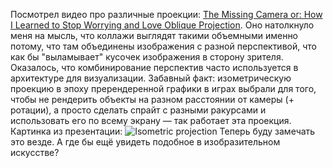 ---
---
Посмотрел видео про различные проекции: [The Missing Camera or: How I Learned to Stop Worrying and Love Oblique Projection](https://youtu.be/0ajNqoIr9Fc). Оно натолкнуло меня на мысль, что коллажи выглядят такими объемными именно потому, что там объединены изображения с разной перспективой, что как бы "выламывает" кусочек изображения в сторону зрителя. Оказалось, что комбинирование перспектив часто используется в архитектуре для визуализации.
Забавный факт: изометрическую проекцию в эпоху пререндеренной графики в играх выбрали для того, чтобы не рендерить объекты на разном расстоянии от камеры (+ ротации), а просто сделать спрайт с разными ракурсами и использовать его по всему экрану — так работает эта проекция.
Картинка из презентации:
![Isometric projection]({{site.url}}/assets/images/isometric.png)
Теперь буду замечать это везде. А где бы ещё увидеть подобное в изобразительном искусстве?
